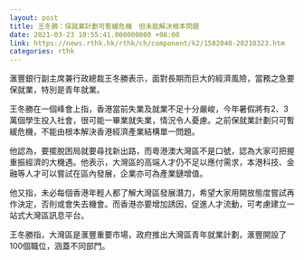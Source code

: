 ```yaml
---
layout: post
title: 王冬勝：保就業計劃可暫緩危機　但未能解決根本問題
date: 2021-03-23 10:55:41.000000000 +08:00
link: https://news.rthk.hk/rthk/ch/component/k2/1582040-20210323.htm
categories: rthk
---
```


滙豐銀行副主席兼行政總裁王冬勝表示，面對長期而巨大的經濟風險，當務之急要保就業，特別是青年就業。

王冬勝在一個峰會上指，香港當前失業及就業不足十分嚴峻，今年暑假將有2、3萬個學生投入社會，很可能一畢業就失業，情況令人憂慮。之前保就業計劃只可暫緩危機，不能由根本解決香港經濟產業結構單一問題。

他認為，要擺脫困局就要尋找新出路，而粵港澳大灣區不是口號，認為大家可把握重振經濟的大機遇。他表示，大灣區的高端人才仍不足以應付需求，本港科技、金融等人才可以嘗試在區內發展，企業亦可為產業鏈增值。

他又指，未必每個香港年輕人都了解大灣區發展潛力，希望大家用開放態度嘗試再作決定，否則或會失去機會。而香港亦要增加誘因，促進人才流動，可考慮建立一站式大灣區訊息平台。

王冬勝指，大灣區是滙豐重要市場，政府推出大灣區青年就業計劃，滙豐開設了100個職位，涵蓋不同部門。
